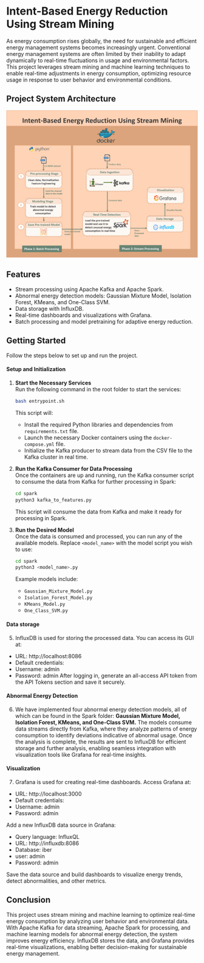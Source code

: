 # Intent-Based Energy Reduction Using Stream Mining

As energy consumption rises globally, the need for sustainable and efficient energy management systems becomes increasingly urgent. Conventional energy management systems are often limited by their inability to adapt dynamically to real-time fluctuations in usage and environmental factors. This project leverages stream mining and machine learning techniques to enable real-time adjustments in energy consumption, optimizing resource usage in response to user behavior and environmental conditions.

## Project System Architecture 

<img src="/SystemArchitecture.png" alt="System_Architecture" width="600">

## Features

- Stream processing using Apache Kafka and Apache Spark.
- Abnormal energy detection models: Gaussian Mixture Model, Isolation Forest, KMeans, and One-Class SVM.
- Data storage with InfluxDB.
- Real-time dashboards and visualizations with Grafana.
- Batch processing and model pretraining for adaptive energy reduction.

## Getting Started

Follow the steps below to set up and run the project.


#### Setup and Initialization

1. **Start the Necessary Services**  
   Run the following command in the root folder to start the services:  
   ```bash  
   bash entrypoint.sh  
   ```  
   This script will:
   - Install the required Python libraries and dependencies from `requirements.txt` file.  
   - Launch the necessary Docker containers using the `docker-compose.yml` file.  
   - Initialize the Kafka producer to stream data from the CSV file to the Kafka cluster in real time.

2. **Run the Kafka Consumer for Data Processing**  
   Once the containers are up and running, run the Kafka consumer script to consume the data from Kafka for further processing in Spark:  
   ```bash  
   cd spark  
   python3 kafka_to_features.py  
   ```  
   This script will consume the data from Kafka and make it ready for processing in Spark.

3. **Run the Desired Model**  
   Once the data is consumed and processed, you can run any of the available models. Replace `<model_name>` with the model script you wish to use:  
   ```bash
   cd spark
   python3 <model_name>.py  
   ```  
   Example models include:  
   - `Gaussian_Mixture_Model.py`  
   - `Isolation_Forest_Model.py`  
   - `KMeans_Model.py`  
   - `One_Class_SVM.py`

#### Data storage
5. InfluxDB is used for storing the processed data. You can access its GUI at:

  - URL: http://localhost:8086
  - Default credentials:
  - Username: admin
  - Password: admin
After logging in, generate an all-access API token from the API Tokens section and save it securely.

#### Abnormal Energy Detection
6. We have implemented four abnormal energy detection models, all of which can be found in the Spark folder: **Gaussian Mixture Model, Isolation Forest, KMeans, and One-Class SVM.** The models consume data streams directly from Kafka, where they analyze patterns of energy consumption to identify deviations indicative of abnormal usage. Once the analysis is complete, the results are sent to InfluxDB for efficient storage and further analysis, enabling seamless integration with visualization tools like Grafana for real-time insights.

#### Visualization
7. Grafana is used for creating real-time dashboards. Access Grafana at:

  - URL: http://localhost:3000  
  - Default credentials:  
  - Username: admin  
  - Password: admin  

Add a new InfluxDB data source in Grafana:

  - Query language: InfluxQL
  - URL: http://influxdb:8086
  - Database: iber
  - user: admin
  - Password: admin

Save the data source and build dashboards to visualize energy trends, detect abnormalities, and other metrics.

## Conclusion

This project uses stream mining and machine learning to optimize real-time energy consumption by analyzing user behavior and environmental data. With Apache Kafka for data streaming, Apache Spark for processing, and machine learning models for abnormal energy detection, the system improves energy efficiency. InfluxDB stores the data, and Grafana provides real-time visualizations, enabling better decision-making for sustainable energy management.
